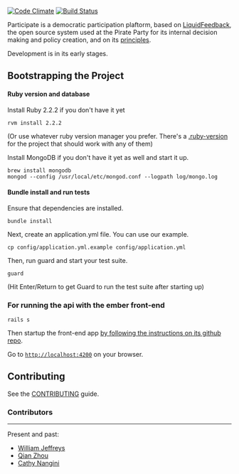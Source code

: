[![Code Climate](https://codeclimate.com/github/oliverbarnes/participate-api/badges/gpa.svg)](https://codeclimate.com/github/oliverbarnes/participate-api)
[![Build Status](https://travis-ci.org/oliverbarnes/participate-api.svg?branch=master)](https://travis-ci.org/oliverbarnes/participate-api)

Participate is a democratic participation plaftorm, based on [LiquidFeedback](http://liquidfeedback.org), the open source system used at the Pirate Party for its internal decision making and policy creation, and on its [principles](http://principles.liquidfeedback.org).

Development is in its early stages.

## Bootstrapping the Project


#### Ruby version and database

Install Ruby 2.2.2 if you don't have it yet

```
rvm install 2.2.2
```

(Or use whatever ruby version manager you prefer. There's a [.ruby-version](.ruby-version) for the project that should work with any of them)

Install MongoDB if you don't have it yet as well and start it up.

```
brew install mongodb
mongod --config /usr/local/etc/mongod.conf --logpath log/mongo.log
```

#### Bundle install and run tests

Ensure that dependencies are installed.

```
bundle install
```

Next, create an application.yml file. You can use our example.

```
cp config/application.yml.example config/application.yml
```

Then, run guard and start your test suite.

```
guard
```

(Hit Enter/Return to get Guard to run the test suite after starting up)

### For running the api with the ember front-end

```
rails s
```

Then startup the front-end app [by following the instructions on its github repo](http://github.com/oliverbarnes/participate).

Go to [`http://localhost:4200`](http://localhost:4200) on your browser.


## Contributing

See the [CONTRIBUTING](CONTRIBUTING.md) guide.

### Contributors
------------
Present and past:

- [William Jeffreys](https://github.com/williamcodes)
- [Qian Zhou](https://github.com/qianfinland)
- [Cathy Nangini](https://github.com/KatiRG)
